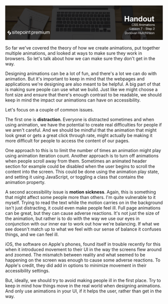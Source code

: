 ![](headings/7.2.png)

So far we've covered the theory of how we create animations, put together multiple animations, and looked at ways to make sure they work in browsers. So let's talk about how we can make sure they don't get in the way.

Designing animations can be a lot of fun, and there's a lot we can do with animation. But it's important to keep in mind that the webpages and applications we're designing are also meant to be helpful. A big part of that is making sure people can use what we build. Just like we might choose a font size and ensure that there's enough contrast to be readable, we should keep in mind the impact our animations can have on accessibility.

Let's focus on a couple of common issues.

The first one is **distraction**. Everyone is distracted sometimes and when using animation, we have the potential to create real difficulties for people if we aren't careful. And we should be mindful that the animation that might look great or gets a great click through rate, might actually be making it more difficult for people to access the content of our pages.

One approach to this is to limit the number of times an animation might play using animation iteration count. Another approach is to turn off animations when people scroll away from them. Sometimes an animated header section for example could be disabled when the user begins to scroll the content into the screen. This could be done using the animation play state, and setting it using JavaScript, or toggling a class that contains the animation property.

A second accessibility issue is **motion sickness**. Again, this is something that might affect some people more than others. I'm quite vulnerable to it myself. Trying to read the text while the motion carries on in the background isn't just distracting, it could even make people feel ill. Full page animations can be great, but they can cause adverse reactions. It's not just the size of the animation, but rather is to do with the way we use our eyes in conjunction with our inner ear to work out how we're balancing. If what we see doesn't match up to what we feel with our sense of balance it confuses things, and we can feel ill.

iOS, the software on Apple's phones, found itself in trouble recently for this when it introduced movement to their UI in the way the screens flew around and zoomed. The mismatch between reality and what seemed to be happening on the screen was enough to cause some adverse reactions. To Apple's credit, they did add in options to minimize movement in their accessibility settings.

But, ideally, we should try to avoid making people ill in the first place. Try to keep in mind how things move in the real world when designing animations. And only use animations in your UI, if it helps the user, rather than get in the way.

